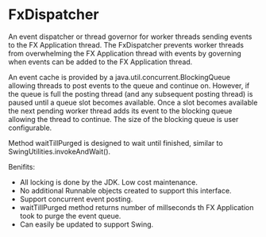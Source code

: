 # FxDispatcher
An event dispatcher or thread governor for worker threads sending events to the FX Application thread.
The FxDispatcher prevents worker threads from overwhelming the FX Application thread with events by governing
when events can be added to the FX Application thread.

An event cache is provided by a java.util.concurrent.BlockingQueue allowing threads to post events to the queue
and continue on. However, if the queue is full the posting thread (and any subsequent posting thread) is paused until a
queue slot becomes available. Once a slot becomes available the next pending worker thread adds its event to the
blocking queue allowing the thread to continue. The size of the blocking queue is user configurable. 

Method waitTillPurged is designed to wait until finished, similar to SwingUtilities.invokeAndWait().

Benifits:
* All locking is done by the JDK. Low cost maintenance. 
* No additional Runnable objects created to support this interface.
* Support concurrent event posting.
* waitTillPurged method returns number of millseconds th FX Application took to purge the event queue.
* Can easily be updated to support Swing.
